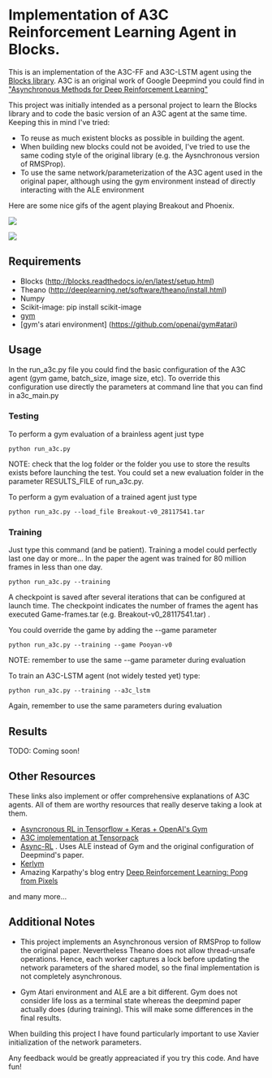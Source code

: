# Implementation of A3C Reinforcement Learning Agent in Blocks.

This is an implementation of the A3C-FF and A3C-LSTM agent using the [Blocks library](https://github.com/mila-udem/blocks). A3C is an original work of Google Deepmind you could find in ["Asynchronous Methods for Deep Reinforcement Learning"](http://arxiv.org/pdf/1602.01783v1.pdf)

This project was initially intended as a personal project to learn the Blocks library and to code the basic version of an A3C agent at the same time. Keeping this in mind I've tried:
* To reuse as much existent blocks as possible in building the agent.
* When building new blocks could not be avoided, I've tried to use the same coding style of the original library (e.g. the Aysnchronous version of RMSProp).
* To use the same network/parameterization of the A3C agent used in the original paper, although using the gym environment instead of directly interacting with the ALE environment [](https://github.com/mgbellemare/Arcade-Learning-Environment)

Here are some nice gifs of the agent playing Breakout and Phoenix.

![](https://cloud.githubusercontent.com/assets/7602074/22707857/6eea5cc8-ed74-11e6-8ed0-d49bd0fe2177.gif)

![](https://cloud.githubusercontent.com/assets/7602074/22707858/6ef0ff88-ed74-11e6-8f2f-9be931966f71.gif)

## Requirements
* Blocks (http://blocks.readthedocs.io/en/latest/setup.html)
* Theano (http://deeplearning.net/software/theano/install.html)
* Numpy
* Scikit-image: pip install scikit-image
* [gym](https://github.com/openai/gym#installation)
* [gym's atari environment] (https://github.com/openai/gym#atari)

## Usage
In the run_a3c.py file you could find the basic configuration of the A3C agent (gym game, batch_size, image size, etc). To override this configuration use directly the parameters at command line that you can find in a3c_main.py

### Testing

To perform a gym evaluation of a brainless agent just type

```
python run_a3c.py
```
NOTE: check that the log folder or the folder you use to store the results exists before launching the test. You could set a new evaluation folder in the parameter RESULTS_FILE of run_a3c.py.

To perform a gym evaluation of a trained agent just type

```
python run_a3c.py --load_file Breakout-v0_28117541.tar
```

### Training

Just type this command (and be patient). Training a model could perfectly last one day or more... In the paper the agent was trained for 80 million frames in less than one day. 

```
python run_a3c.py --training
```
A checkpoint is saved after several iterations that can be configured at launch time. The checkpoint indicates the number of frames the agent has executed Game-frames.tar (e.g. Breakout-v0_28117541.tar) . 

You could override the game by adding the --game parameter

```
python run_a3c.py --training --game Pooyan-v0
```

NOTE: remember to use the same --game parameter during evaluation


To train an A3C-LSTM agent (not widely tested yet) type:

```
python run_a3c.py --training --a3c_lstm
```

Again, remember to use the same parameters during evaluation

## Results
TODO: Coming soon!


## Other Resources
These links also implement or offer comprehensive explanations of A3C agents. All of them are worthy resources that really deserve taking a look at them.
* [Asyncronous RL in Tensorflow + Keras + OpenAI's Gym](https://github.com/coreylynch/async-rl)
* [A3C implementation at Tensorpack](https://github.com/ppwwyyxx/tensorpack)
* [Async-RL](https://github.com/muupan/async-rl)  . Uses ALE instead of Gym and the original configuration of Deepmind's paper.
* [Kerlym](https://github.com/osh/kerlym)
* Amazing Karpathy's blog entry [Deep Reinforcement Learning: Pong from Pixels](http://karpathy.github.io/2016/05/31/rl/)

and many more...

## Additional Notes

* This project implements an Asynchronous version of RMSProp to follow the original paper. Nevertheless Theano does not allow thread-unsafe operations. Hence, each worker captures a lock before updating the network parameters of the shared model, so the final implementation is not completely asynchronous. 

* Gym Atari environment and ALE are a bit different. Gym does not consider life loss as a terminal state whereas the deepmind paper actually does (during training). This will make some differences in the final results.

When building this project I have found particularly important to use Xavier initialization of the network parameters.

Any feedback would be greatly appreaciated if you try this code. And have fun!
